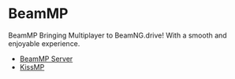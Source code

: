 # BeamMP

BeamMP Bringing Multiplayer to BeamNG.drive! With a smooth and enjoyable experience.

* [BeamMP Server](game_eggs/beamng/beammp)
* [KissMP](game_eggs/beamng/kissmp)
